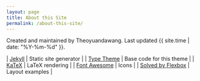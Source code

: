 ```yaml
---
layout: page
title: About this Site
permalink: /about-this-site/
---
```


Created and maintained by Theoyuandawang. Last updated {{ site.time | date: "%Y-%m-%d" }}.

| <a href="https://jekyllrb.com" target="_blank">Jekyll</a>                                        | Static site generator    |
| <a href="https://github.com/rohanchandra/type-theme" target="_blank">Type Theme</a>              | Base code for this theme |
| <a href="https://github.com/Khan/KaTeX" target="_blank">KaTeX</a>                                | LaTeX rendering          |
| <a href="https://fortawesome.github.io/Font-Awesome" target="_blank">Font Awesome</a>            | Icons                    |
| <a href="https://philipwalton.github.io/solved-by-flexbox" target="_blank">Solved by Flexbox</a> | Layout examples          |
